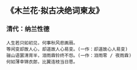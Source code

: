 ## 《木兰花·拟古决绝词柬友》
### 清代：纳兰性德
```
人生若只如初见，何事秋风悲画扇。
等闲变却故人心，却道故人心易变。(一作：却道故心人易变)
骊山语罢清宵半，泪雨霖铃终不怨。(一作：泪雨零 / 夜雨霖)
何如薄幸锦衣郎，比翼连枝当日愿。
```